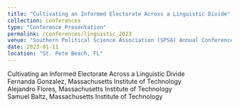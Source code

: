 ```yaml
---
title: "Cultivating an Informed Electorate Across a Linguistic Divide"
collection: conferences
type: "Conference Presentation"
permalink: /conferences/linguistic_2023
venue: "Southern Political Science Association (SPSA) Annual Conference"
date: 2023-01-11
location: "St. Pete Beach, FL"
---
```


Cultivating an Informed Electorate Across a Linguistic Divide<br>
Fernanda Gonzalez, Massachusetts Institute of Technology<br>
Alejandro Flores, Massachusetts Institute of Technology<br>
Samuel Baltz, Massachusetts Institute of Technology<br>
